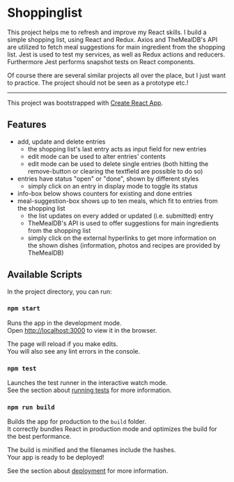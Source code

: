 # Shoppinglist

This project helps me to refresh and improve my React skills.
I build a simple shopping list, using React and Redux.
Axios and TheMealDB's API are utilized to fetch meal suggestions for main ingredient from the shopping list.
Jest is used to test my services, as well as Redux actions and reducers.
Furthermore Jest performs snapshot tests on React components.

Of course there are several similar projects all over the place, but I just want to practice.
The project should not be seen as a prototype etc.!

---
This project was bootstrapped with [Create React App](https://github.com/facebook/create-react-app).


## Features

- add, update and delete entries
  - the shopping list's last entry acts as input field for new entries
  - edit mode can be used to alter entries' contents
  - edit mode can be used to delete single entries (both hitting the remove-button or clearing the textfield are possible to do so)
- entries have status "open" or "done", shown by different styles
  - simply click on an entry in display mode to toggle its status
- info-box below shows counters for existing and done entries
- meal-suggestion-box shows up to ten meals, which fit to entries from the shopping list
  - the list updates on every added or updated (i.e. submitted) entry
  - TheMealDB's API is used to offer suggestions for main ingredients from the shopping list
  - simply click on the external hyperlinks to get more information on the shown dishes (information, photos and recipes are provided by TheMealDB)

## Available Scripts

In the project directory, you can run:

### `npm start`

Runs the app in the development mode.<br>
Open [http://localhost:3000](http://localhost:3000) to view it in the browser.

The page will reload if you make edits.<br>
You will also see any lint errors in the console.

### `npm test`

Launches the test runner in the interactive watch mode.<br>
See the section about [running tests](https://facebook.github.io/create-react-app/docs/running-tests) for more information.

### `npm run build`

Builds the app for production to the `build` folder.<br>
It correctly bundles React in production mode and optimizes the build for the best performance.

The build is minified and the filenames include the hashes.<br>
Your app is ready to be deployed!

See the section about [deployment](https://facebook.github.io/create-react-app/docs/deployment) for more information.

